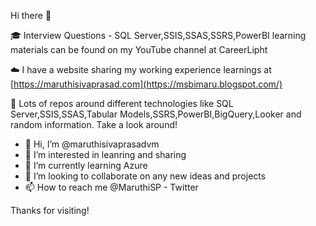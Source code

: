 Hi there 👋

🎓 Interview Questions - SQL Server,SSIS,SSAS,SSRS,PowerBI learning materials can be found on my YouTube channel at CareerLipht

☁️ I have a website sharing my working experience learnings at [https://maruthisivaprasad.com](https://msbimaru.blogspot.com/)

🔎 Lots of repos around different technologies like SQL Server,SSIS,SSAS,Tabular Models,SSRS,PowerBI,BigQuery,Looker and random information. Take a look around!

- 👋 Hi, I’m @maruthisivaprasadvm
- 👀 I’m interested in leanring and sharing
- 🌱 I’m currently learning Azure
- 💞️ I’m looking to collaborate on any new ideas and projects
- 📫 How to reach me @MaruthiSP - Twitter

Thanks for visiting!

<!---
maruthisivaprasadvm/maruthisivaprasadvm is a ✨ special ✨ repository because its `README.md` (this file) appears on your GitHub profile.
You can click the Preview link to take a look at your changes.
--->
